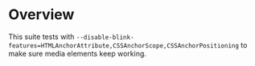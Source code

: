 # Overview

This suite tests with `--disable-blink-features=HTMLAnchorAttribute,CSSAnchorScope,CSSAnchorPositioning` to make sure media elements keep working.

